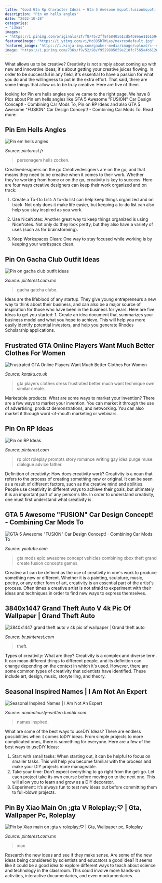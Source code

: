 ```yaml
---
title: "Good Gta Rp Character Ideas ~ Gta 5 Awesome &quot;fusion&quot; Car Design Concept!"
description: "Pin em hells angles"
date: "2022-10-28"
categories:
- "ideas"
images:
- "https://i.pinimg.com/originals/2f/f8/4b/2ff84b840561cd54b8eae116159c922b.jpg"
featuredImage: "https://i.ytimg.com/vi/Mc895hTWLas/maxresdefault.jpg"
featured_image: "https://i.kinja-img.com/gawker-media/image/upload/s--sgkinYTc--/c_fit,fl_progressive,q_80,w_636/fc1g6jgpk48aa2ndzagp.png"
image: "https://i.pinimg.com/736x/f9/52/98/f9529885059e218fc7565a4b61285100.jpg"
---
```



What allows us to be creative?
Creativity is not simply about coming up with new and innovative ideas; it's about getting your creative juices flowing. In order to be successful in any field, it's essential to have a passion for what you do and the willingness to put in the extra effort. That said, there are some things that allow us to be truly creative. Here are five of them.

	

		
looking for Pin em hells angles you've came to the right page. We have 8 Pics about Pin em hells angles like GTA 5 Awesome &quot;FUSION&quot; Car Design Concept! - Combining Car Mods To, Pin on RP Ideas and also GTA 5 Awesome &quot;FUSION&quot; Car Design Concept! - Combining Car Mods To. Read more:
		
    
## Pin Em Hells Angles

<img loading=lazy src="https://i.pinimg.com/736x/6a/23/7e/6a237e454a9ddb78fdd3d50ed9e43d76.jpg" onerror="this.onerror=null;this.src='https://tse2.mm.bing.net/th?id=OIP._JRoKcBB5AffFmlfl23_zQHaHa&amp;pid=15.1';" alt="Pin em hells angles">

_Source: pinterest.fr_

>personagem hells zocken. 

	

Creativedesigners on the go
Creativedesigners are on the go, and that means they need to be creative when it comes to their work. Whether they're working from home or on the go, creativity is key to success. Here are four ways creative designers can keep their work organized and on track:
1. Create a To-Do List: A to-do list can help keep things organized and on track. Not only does it make life easier, but keeping a to-do list can also help you stay inspired as you work.

2. Use NiceNotes: Another great way to keep things organized is using NiceNotes. Not only do they look pretty, but they also have a variety of uses (such as for brainstorming).

3. Keep Workspaces Clean: One way to stay focused while working is by keeping your workspace clean.

    
## Pin On Gacha Club Outfit Ideas

<img loading=lazy src="https://i.pinimg.com/736x/a9/0b/3f/a90b3f9141724ac26e6431d24f6390f2.jpg" onerror="this.onerror=null;this.src='https://tse2.mm.bing.net/th?id=OIP.Gdg4lRm66CVP7x1gJ8--6gHaJX&amp;pid=15.1';" alt="Pin on gacha club outfit ideas">

_Source: pinterest.com.mx_

>gacha gatcha clube. 

	

Ideas are the lifeblood of any startup. They give young entrepreneurs a new way to think about their business, and can also be a major source of inspiration for those who have been in the business for years. Here are five ideas to get you started: 1. Create an idea document that summarizes your business model and what you hope to achieve. This will help you more easily identify potential investors, and help you generate Rhodes Scholarship applications. 
    
## Frustrated GTA Online Players Want Much Better Clothes For Women

<img loading=lazy src="https://i.kinja-img.com/gawker-media/image/upload/s--sgkinYTc--/c_fit,fl_progressive,q_80,w_636/fc1g6jgpk48aa2ndzagp.png" onerror="this.onerror=null;this.src='https://tse3.mm.bing.net/th?id=OIP.83h71vfcW8P6BT-NoLO-FwHaEI&amp;pid=15.1';" alt="Frustrated GTA Online Players Want Much Better Clothes For Women">

_Source: kotaku.co.uk_

>gta players clothes dress frustrated better much want technique own similar create. 

	

Marketable products: What are some ways to market your invention?
There are a few ways to market your invention. You can market it through the use of advertising, product demonstrations, and networking. You can also market it through word-of-mouth marketing or webinars.

    
## Pin On RP Ideas

<img loading=lazy src="https://i.pinimg.com/736x/24/81/2c/24812cebd13d900f2014c8c6e7f88c52--plot-ideas-story-ideas.jpg" onerror="this.onerror=null;this.src='https://tse1.mm.bing.net/th?id=OIP.6bl0SyGtsPQUW1GI2Xh35gAAAA&amp;pid=15.1';" alt="Pin on RP Ideas">

_Source: pinterest.com_

>rp plot roleplay prompts story romance writing gay idea purge muse dialogue advice father. 

	

Definition of creativity: How does creativity work?
Creativity is a noun that refers to the process of creating something new or original. It can be seen as a result of different factors, such as the creative mind and abilities. People use creativity in different ways to achieve their goals, but ultimately it is an important part of any person's life. In order to understand creativity, one must first understand what creativity is.

    
## GTA 5 Awesome &quot;FUSION&quot; Car Design Concept! - Combining Car Mods To

<img loading=lazy src="https://i.ytimg.com/vi/Mc895hTWLas/maxresdefault.jpg" onerror="this.onerror=null;this.src='https://tse2.mm.bing.net/th?id=OIP.Iwhzn4SDLvB3q4hW95J9GgHaEK&amp;pid=15.1';" alt="GTA 5 Awesome &quot;FUSION&quot; Car Design Concept! - Combining Car Mods To">

_Source: youtube.com_

>gta mods epic awesome concept vehicles combining xbox theft grand create fusion concepts games. 

	

Creative art can be defined as the use of creativity in one's work to produce something new or different. Whether it is a painting, sculpture, music, poetry, or any other form of art, creativity is an essential part of the artist's process. Often times a creative artist is not afraid to experiment with their ideas and techniques in order to find new ways to express themselves.

    
## 3840x1447 Grand Theft Auto V 4k Pic Of Wallpaper | Grand Theft Auto

<img loading=lazy src="https://i.pinimg.com/originals/2f/f8/4b/2ff84b840561cd54b8eae116159c922b.jpg" onerror="this.onerror=null;this.src='https://tse1.mm.bing.net/th?id=OIP.df_FNmImVj1KzZTnyfRNvgHaCy&amp;pid=15.1';" alt="3840x1447 grand theft auto v 4k pic of wallpaper | Grand theft auto">

_Source: br.pinterest.com_

>theft. 

	

Types of creativity: What are they?
Creativity is a complex and diverse term. It can mean different things to different people, and its definition can change depending on the context in which it's used. However, there are some common types of creativity that scientists have identified. These include art, design, music, storytelling, and
theory.

    
## Seasonal Inspired Names | I Am Not An Expert

<img loading=lazy src="http://66.media.tumblr.com/73000e0021a1ec5003057aabbf799133/tumblr_nb6w2vriqD1tkgjt3o2_1280.png" onerror="this.onerror=null;this.src='https://tse1.mm.bing.net/th?id=OIP.Yh5NF1-ZPeovuvrLP0HezwHaFj&amp;pid=15.1';" alt="Seasonal Inspired Names | I Am Not An Expert">

_Source: anomalously-written.tumblr.com_

>names inspired. 

	

What are some of the best ways to useDIY Ideas?
There are endless possibilities when it comes toDIY ideas. From simple projects to more complicated ones, there is something for everyone. Here are a few of the best ways to useDIY Ideas: 
1. Start with small tasks: When starting out, it can be helpful to focus on smaller tasks. This will help you become familiar with the process and make your DIY projects more manageable. 
2. Take your time: Don’t expect everything to go right from the get-go. Let each project take its own course before moving on to the next one. This will allow you to learn and grow as a DIY decorator. 
3. Experiment: It’s always fun to test new ideas out before committing them to full-blown projects.

    
## Pin By Xiao Main On ;gta V Roleplay;♡ | Gta, Wallpaper Pc, Roleplay

<img loading=lazy src="https://i.pinimg.com/736x/f9/52/98/f9529885059e218fc7565a4b61285100.jpg" onerror="this.onerror=null;this.src='https://tse2.mm.bing.net/th?id=OIP.DKvPjI7nzbjVITr4Mg6evAHaEK&amp;pid=15.1';" alt="Pin by Xiao main on ;gta v roleplay;♡ | Gta, Wallpaper pc, Roleplay">

_Source: pinterest.com.mx_

>xiao. 

	

Research the new ideas and see if they make sense.
Are some of the new ideas being considered by scientists and educators a good idea? It seems like it could be a good idea to explore different ways to teach about science and technology in the classroom. This could involve more hands-on activities, interactive documentaries, and even mockumentaries.

